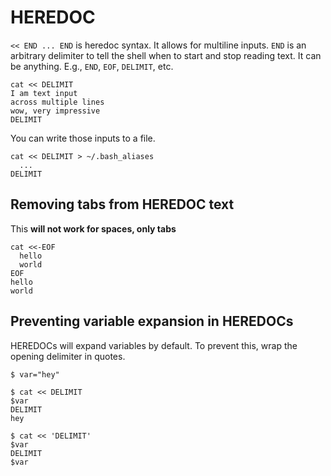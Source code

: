 # HEREDOC

`<< END ... END` is heredoc syntax. It allows for multiline inputs. `END` is an arbitrary delimiter to tell the shell when to start and stop reading text. It can be anything. E.g., `END`, `EOF`, `DELIMIT`, etc.

```text
cat << DELIMIT
I am text input
across multiple lines
wow, very impressive
DELIMIT
```

You can write those inputs to a file.

```text
cat << DELIMIT > ~/.bash_aliases
  ...
DELIMIT
```

## Removing tabs from HEREDOC text

This **will not work for spaces, only tabs**

```text
cat <<-EOF
  hello
  world
EOF
hello
world
```

## Preventing variable expansion in HEREDOCs

HEREDOCs will expand variables by default. To prevent this, wrap the opening delimiter in quotes.

```text
$ var="hey"

$ cat << DELIMIT
$var
DELIMIT
hey

$ cat << 'DELIMIT'
$var
DELIMIT
$var
```
